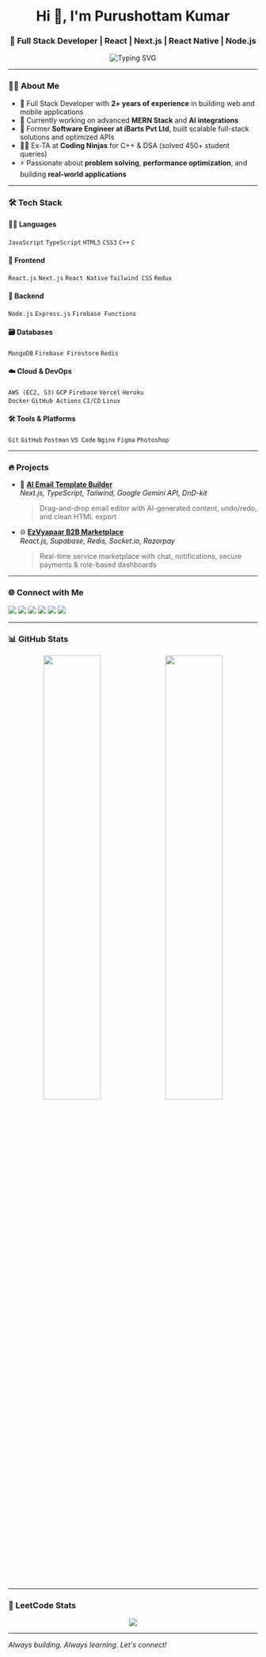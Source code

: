 <h1 align="center">Hi 👋, I'm Purushottam Kumar</h1>
<h3 align="center">🚀 Full Stack Developer | React | Next.js | React Native | Node.js</h3>

<p align="center">
  <img src="https://readme-typing-svg.demolab.com?font=Fira+Code&duration=3000&pause=1000&color=0D9DEA&width=435&lines=Turning+ideas+into+code;Creating+scalable+web+%26+mobile+apps;Lifelong+learner+and+tech+enthusiast" alt="Typing SVG" />
</p>

---

### 👨‍💻 About Me

- 🎯 Full Stack Developer with **2+ years of experience** in building web and mobile applications
- 🌱 Currently working on advanced **MERN Stack** and **AI integrations**
- 💼 Former **Software Engineer at iBarts Pvt Ltd**, built scalable full-stack solutions and optimized APIs
- 🧑‍🏫 Ex-TA at **Coding Ninjas** for C++ & DSA (solved 450+ student queries)
- ⚡ Passionate about **problem solving**, **performance optimization**, and building **real-world applications**

---

### 🛠️ Tech Stack

#### 👨‍🏫 Languages
`JavaScript` `TypeScript` `HTML5` `CSS3` `C++` `C`

#### 🧰 Frontend
`React.js` `Next.js` `React Native` `Tailwind CSS` `Redux`

#### 🔧 Backend
`Node.js` `Express.js` `Firebase Functions`

#### 🗃️ Databases
`MongoDB` `Firebase Firestore` `Redis`

#### ☁️ Cloud & DevOps
`AWS (EC2, S3)` `GCP` `Firebase` `Vercel` `Heroku`  
`Docker` `GitHub Actions` `CI/CD` `Linux`

#### 🛠 Tools & Platforms
`Git` `GitHub` `Postman` `VS Code` `Nginx` `Figma` `Photoshop`

---

### 🔥 Projects

- 🚀 [**AI Email Template Builder**](https://v0-next-js-email-builder-omega.vercel.app/)  
  _Next.js, TypeScript, Tailwind, Google Gemini API, DnD-kit_  
  > Drag-and-drop email editor with AI-generated content, undo/redo, and clean HTML export

- 🌐 [**EzVyapaar B2B Marketplace**](https://ezvyapaar.com)  
  _React.js, Supabase, Redis, Socket.io, Razorpay_  
  > Real-time service marketplace with chat, notifications, secure payments & role-based dashboards

---

### 🌐 Connect with Me

<p align="left">
  <a href="mailto:pkkashyap110@gmail.com"><img src="https://img.shields.io/badge/Email-%23D14836.svg?&style=for-the-badge&logo=gmail&logoColor=white"/></a>
  <a href="https://linkedin.com/in/purushotm" target="blank"><img src="https://img.shields.io/badge/LinkedIn-%230077B5.svg?&style=for-the-badge&logo=linkedin&logoColor=white"/></a>
  <a href="https://twitter.com/purusho51538835" target="blank"><img src="https://img.shields.io/badge/Twitter-%231DA1F2.svg?&style=for-the-badge&logo=twitter&logoColor=white"/></a>
  <a href="https://instagram.com/_pk_kashyap_" target="blank"><img src="https://img.shields.io/badge/Instagram-%23E4405F.svg?&style=for-the-badge&logo=instagram&logoColor=white"/></a>
  <a href="https://www.leetcode.com/pkkashyap" target="blank"><img src="https://img.shields.io/badge/LeetCode-%23FFA116.svg?&style=for-the-badge&logo=leetcode&logoColor=white"/></a>
  <a href="https://auth.geeksforgeeks.org/user/pkkashyap110" target="blank"><img src="https://img.shields.io/badge/GFG-%2318B22A.svg?&style=for-the-badge&logo=geeksforgeeks&logoColor=white"/></a>
</p>

---

### 📊 GitHub Stats

<p align="center">
  <img width="48%" src="https://github-readme-stats.vercel.app/api?username=purushotm&show_icons=true&theme=radical" />
  <img width="48%" src="https://github-readme-streak-stats.herokuapp.com/?user=purushotm&theme=radical" />
</p>

---

### 🧠 LeetCode Stats

<p align="center">
  <img src="https://leetcard.jacoblin.cool/pkkashyap?theme=dark&font=Mulish&ext=activity"/>
</p>

---

_Always building. Always learning. Let's connect!_

